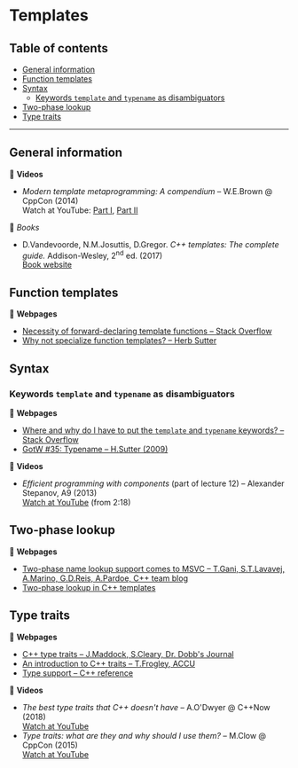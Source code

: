 # Templates

## Table of contents

* [General information](#general-information)
* [Function templates](#function-templates)
* [Syntax](#syntax)
	* [Keywords `template` and `typename` as disambiguators](#keywords-template-and-typename-as-disambiguators)
* [Two-phase lookup](#two-phase-lookup)
* [Type traits](#type-traits)

---

## General information

:movie_camera: **Videos**

* *Modern template metaprogramming: A compendium* &ndash; W.E.Brown @ CppCon (2014)\
Watch at YouTube: [Part I](https://www.youtube.com/watch?v=Am2is2QCvxY), [Part II](https://www.youtube.com/watch?v=a0FliKwcwXE)

:book: *Books*

* D.Vandevoorde, N.M.Josuttis, D.Gregor. *C++ templates: The complete guide.* Addison-Wesley, 2<sup>nd</sup> ed. (2017)\
[Book website](http://www.tmplbook.com/)

## Function templates

:link: **Webpages**

* [Necessity of forward-declaring template functions &ndash; Stack Overflow](https://stackoverflow.com/questions/7255281/necessity-of-forward-declaring-template-functions)
* [Why not specialize function templates? &ndash; Herb Sutter](http://www.gotw.ca/publications/mill17.htm)

## Syntax

### Keywords `template` and `typename` as disambiguators

:link: **Webpages**

* [Where and why do I have to put the `template` and `typename` keywords? &ndash; Stack Overflow](https://stackoverflow.com/a/613132/1625187)
* [GotW #35: Typename &ndash; H.Sutter (2009)](http://www.gotw.ca/gotw/035.htm)

:movie_camera: **Videos**

* *Efficient programming with components* (part of lecture 12) &ndash; Alexander Stepanov, A9 (2013)\
[Watch at YouTube](https://www.youtube.com/watch?v=revYKQKg-eo&t=138) (from 2:18)

## Two-phase lookup

:link: **Webpages**

* [Two-phase name lookup support comes to MSVC &ndash; T.Gani, S.T.Lavavej, A.Marino, G.D.Reis, A.Pardoe, C++ team blog](https://devblogs.microsoft.com/cppblog/two-phase-name-lookup-support-comes-to-msvc/)
* [Two-phase lookup in C++ templates](https://www.gonwan.com/2014/12/12/two-phase-lookup-in-c-templates/)

## Type traits

:link: **Webpages**

* [C++ type traits &ndash; J.Maddock, S.Cleary, Dr. Dobb's Journal](http://www.drdobbs.com/cpp/c-type-traits/184404270)
* [An introduction to C++ traits &ndash; T.Frogley, ACCU](https://accu.org/index.php/journals/442)
* [Type support &ndash; C++ reference](https://en.cppreference.com/w/cpp/types)

:movie_camera: **Videos**

* *The best type traits that C++ doesn't have* &ndash; A.O'Dwyer @ C++Now (2018)\
[Watch at YouTube](https://www.youtube.com/watch?v=MWBfmmg8-Yo)
* *Type traits: what are they and why should I use them?* &ndash; M.Clow @ CppCon (2015)\
[Watch at YouTube](https://www.youtube.com/watch?v=VvbTP_k_Df4)

<!--
http://www.gotw.ca/publications/mxc++-item-4.htm
https://stackoverflow.com/questions/281725/template-specialization-based-on-inherit-class
https://www.codeproject.com/Articles/268849/An-Idiots-Guide-to-Cplusplus-Templates-Part-2
https://www.hackcraft.net/cpp/templateinheritance/
 -->
